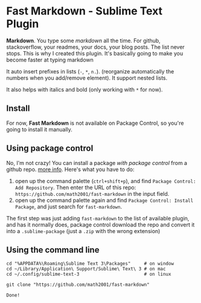 # Fast Markdown - Sublime Text Plugin

**Markdown**. You type some *markdown* all the time. For github, stackoverflow, your readmes, your docs, your blog posts. The list never stops. This is why I created this plugin. It's basically going to make you become faster at typing markdown

It auto insert prefixes in lists (`-`, `*`, `n.`). (reorganize automatically the numbers when you add/remove element). It support nested lists. 

It also helps with italics and bold (only working with `*` for now).

## Install

For now, **Fast Markdown** is not available on Package Control, so you're going to install it manually.

## Using package control

No, I'm not crazy! You can install a package *with package control* from a github repo. [more info](https://packagecontrol.io/docs/usage). Here's what you have to do:

1. open up the command palette (`ctrl+shift+p`), and find `Package Control: Add Repository`. Then enter the URL of this repo: `https://github.com/math2001/fast-markdown` in the input field.
2. open up the command palette again and find `Package Control: Install Package`, and just search for `fast-markdown`.

The first step was just adding `fast-markdown` to the list of available plugin, and has it normally does, package control download the repo and convert it into a `.sublime-package` (just a `.zip` with the wrong extension)

## Using the command line

```
cd "%APPDATA%\Roaming\Sublime Text 3\Packages"     # on window
cd ~/Library/Application\ Support/Sublime\ Text\ 3 # on mac
cd ~/.config/sublime-text-3                        # on linux

git clone "https://github.com/math2001/fast-markdown"

Done!
```

